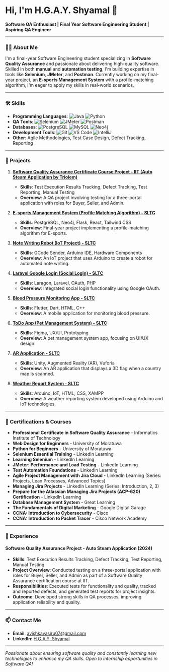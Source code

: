 # Hi, I'm H.G.A.Y. Shyamal 👋
**Software QA Enthusiast | Final Year Software Engineering Student | Aspiring QA Engineer**

---

### 👨‍💻 About Me
I'm a final-year Software Engineering student specializing in **Software Quality Assurance** and passionate about delivering high-quality software. Skilled in both **manual** and **automation testing**, I'm building expertise in tools like **Selenium**, **JMeter**, and **Postman**. Currently working on my final-year project, an **E-sports Management System** with a profile-matching algorithm, I'm eager to apply my skills in real-world scenarios.

---

### 🛠 Skills
- **Programming Languages**: ![Java](https://img.shields.io/badge/-Java-007396?style=flat&logo=java&logoColor=white) ![Python](https://img.shields.io/badge/-Python-3776AB?style=flat&logo=python&logoColor=white)
- **QA Tools**: ![Selenium](https://img.shields.io/badge/-Selenium-43B02A?style=flat&logo=selenium&logoColor=white) ![JMeter](https://img.shields.io/badge/-Apache%20JMeter-D22128?style=flat&logo=apache-jmeter&logoColor=white) ![Postman](https://img.shields.io/badge/-Postman-FF6C37?style=flat&logo=postman&logoColor=white)
- **Databases**: ![PostgreSQL](https://img.shields.io/badge/-PostgreSQL-336791?style=flat&logo=postgresql&logoColor=white) ![MySQL](https://img.shields.io/badge/-MySQL-4479A1?style=flat&logo=mysql&logoColor=white) ![Neo4j](https://img.shields.io/badge/-Neo4j-008CC1?style=flat&logo=neo4j&logoColor=white)
- **Development Tools**: ![Git](https://img.shields.io/badge/-Git-F05032?style=flat&logo=git&logoColor=white) ![VS Code](https://img.shields.io/badge/-VS%20Code-007ACC?style=flat&logo=visual-studio-code&logoColor=white) ![IntelliJ](https://img.shields.io/badge/-IntelliJ%20IDEA-000000?style=flat&logo=intellij-idea&logoColor=white)
- **Other**: Agile Methodologies, Test Case Design, Defect Tracking, Reporting

---

### 📂 Projects
1. **[Software Quality Assurance Certificate Course Project - IIT (Auto Steam Application by Triolem)](https://drive.google.com/drive/folders/1l9fNVTHr_y1dTEDQfQKXAjX1RCu_6iAH?usp=sharing)**
   - **Skills**: Test Execution Results Tracking, Defect Tracking, Test Reporting, Manual Testing
   - **Overview**: A QA project involving testing for a three-portal application with roles for Buyer, Seller, and Admin.

2. **[E-sports Management System (Profile Matching Algorithm) - SLTC](https://github.com/AvishkaYasiru/E-sport-management)**
   - **Skills**: PostgreSQL, Neo4j, Flask, React, Tailwind CSS
   - **Overview**: Final-year project implementing a profile-matching algorithm for E-sports.

3. **[Note Writing Robot (IoT Project) - SLTC](https://drive.google.com/file/d/1HzZgqMdh35dQ1nxgiwKtc7t8joUsfSYx/view?usp=drivesdk&usp=embed_facebook&usp=embed_facebook)**
   - **Skills**: GCode Sender, Arduino IDE, Hardware Components
   - **Overview**: An IoT project that uses Arduino to create a robot for automated note writing.

4. **[Laravel Google Login (Social Login) - SLTC](https://github.com/Avishka07/laravel_google_login)**
   - **Skills**: Laragon, Laravel, OAuth, PHP
   - **Overview**: Integrated social login functionality using Google OAuth.

5. **[Blood Pressure Monitoring App - SLTC](https://github.com/Avishka07/Blood-pressure-monitor)**
   - **Skills**: Flutter, Dart, HTML, C++
   - **Overview**: A mobile application for monitoring blood pressure.

6. **[ToDo App (Pet Management System) - SLTC](https://www.figma.com/design/2UcWe9C9oD02V6NCsxL5PF/Tutorial%2003---Sketching-the-app-concept)**
   - **Skills**: Figma, UX/UI, Prototyping
   - **Overview**: A pet management system app, focusing on UI/UX design.

7. **[AR Application - SLTC](https://drive.google.com/drive/folders/1IOpaXyYPNQrO3e2lWel1G0o62M17PSsj)**
   - **Skills**: Unity, Augmented Reality (AR), Vuforia
   - **Overview**: An AR application that displays a 3D flag when a country map is scanned.

8. **[Weather Report System - SLTC](https://drive.google.com/file/d/1N7IjiU_K-UhRkDpD_wNVUilVU7Y8gDIs/view?usp=drivesdk)**
   - **Skills**: Arduino, IoT, HTML, CSS, XAMPP
   - **Overview**: A weather reporting system developed using Arduino and IoT technologies.

---

### 📜 Certifications & Courses
- **Professional Certificate in Software Quality Assurance** - Informatics Institute of Technology
- **Web Design for Beginners** - University of Moratuwa
- **Python for Beginners** - University of Moratuwa
- **Selenium Essential Training** - LinkedIn Learning
- **Learning Selenium** - LinkedIn Learning
- **JMeter: Performance and Load Testing** - LinkedIn Learning
- **Test Automation Foundations** - LinkedIn Learning
- **Agile Project Management with Jira Cloud** - LinkedIn Learning (Series: Projects, Lean Processes, Advanced Topics)
- **Managing Jira Projects** - LinkedIn Learning (Series: Introduction, 2, 3)
- **Prepare for the Atlassian Managing Jira Projects (ACP-620) Certification** - LinkedIn Learning
- **Database Management System** - Great Learning
- **The Fundamentals of Digital Marketing** - Google Digital Garage
- **CCNA: Introduction to Cybersecurity** - Cisco
- **CCNA: Introduction to Packet Tracer** - Cisco Network Academy

---

### 💼 Experience
#### Software Quality Assurance Project - Auto Steam Application (2024)
- **Skills**: Test Execution Results Tracking, Defect Tracking, Test Reporting, Manual Testing
- **Project Overview**: Conducted testing on a three-portal application with roles for Buyer, Seller, and Admin as part of a Software Quality Assurance certification course at IIT.
- **Responsibilities**: Executed tests for functionality and quality, tracked and reported defects, and generated test reports for project insights.
- **Outcome**: Developed strong skills in QA processes, improving application reliability and quality.

---

### 📫 Contact Me
- **Email**: [avishkayasiru07@gmail.com](mailto:avishkayasiru07@gmail.com)
- **LinkedIn**: [H.G.A.Y. Shyamal](https://www.linkedin.com/in/hgayshyamal/)

---

*Passionate about ensuring software quality and constantly learning new technologies to enhance my QA skills. Open to internship opportunities in Software QA!*
